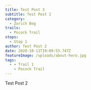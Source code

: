 ```yaml
---
title: Test Post 3
subtitle: Test Post 2
category:
  - Zurich Bog
trails:
  - Pocock Trail
stops:
  - Stop 1
author: Test Post 2
date: 2020-10-11T19:09:53.747Z
featureImage: /uploads/about-hero.jpg
tags:
  - - Trail 1
    - Pocock Trail
---
```

Test Post 2